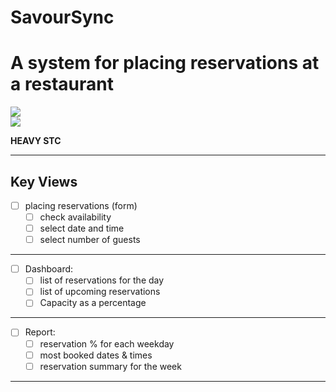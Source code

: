 # SavourSync
# A system for placing reservations at a restaurant

![](https://img.shields.io/badge/Java-ED8B00?style=flat-square&logo=oracle&logoColor=white&labelColor=007396) 
<br>
[![](https://img.shields.io/badge/Github-black?style=flat-square&logo=github&logoColor=white&labelColor=black)](https://github.com/Isuru2701/SavourSync)

**HEAVY STC** 
<hr>

## Key Views

- [ ] placing reservations (form)
  - [ ] check availability 
  - [ ] select date and time
  - [ ] select number of guests
   
<hr>

- [ ] Dashboard:
    - [ ] list of reservations for the day
    - [ ] list of upcoming reservations
    - [ ]  Capacity as a percentage

<hr>

- [ ] Report:
  - [ ] reservation % for each weekday
  - [ ] most booked dates & times
  - [ ] reservation summary for the week

<hr>

